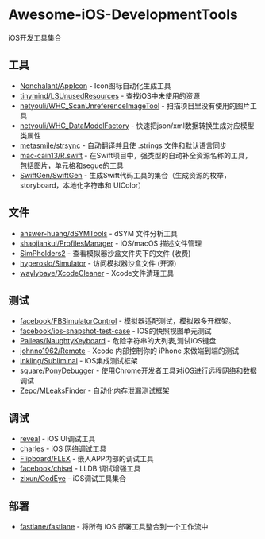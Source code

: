 # Awesome-iOS-DevelopmentTools
iOS开发工具集合

## 工具
* [Nonchalant/AppIcon](https://github.com/Nonchalant/AppIcon) - Icon图标自动化生成工具
* [tinymind/LSUnusedResources](https://github.com/tinymind/LSUnusedResources) - 查找iOS中未使用的资源
* [netyouli/WHC_ScanUnreferenceImageTool](https://github.com/netyouli/WHC_ScanUnreferenceImageTool) - 扫描项目里没有使用的图片工具
* [netyouli/WHC_DataModelFactory](https://github.com/netyouli/WHC_DataModelFactory) - 快速把json/xml数据转换生成对应模型类属性
* [metasmile/strsync](https://github.com/metasmile/strsync) - 自动翻译并且使 .strings 文件和默认语言同步
* [mac-cain13/R.swift](https://github.com/mac-cain13/R.swift) - 在Swift项目中，强类型的自动补全资源名称的工具，包括图片，单元格和segue的工具
* [SwiftGen/SwiftGen](https://github.com/SwiftGen/SwiftGen) - 生成Swift代码工具的集合（生成资源的枚举，storyboard，本地化字符串和 UIColor）

## 文件
* [answer-huang/dSYMTools](https://github.com/answer-huang/dSYMTools) - dSYM 文件分析工具
* [shaojiankui/ProfilesManager](https://github.com/shaojiankui/ProfilesManager) - iOS/macOS 描述文件管理
* [SimPholders2](https://simpholders.com/) - 查看模拟器沙盒文件夹下的文件 (收费)
* [hyperoslo/Simulator](https://github.com/hyperoslo/Simulator) - 访问模拟器沙盒文件 (开源)
* [waylybaye/XcodeCleaner](https://github.com/waylybaye/XcodeCleaner) - Xcode文件清理工具

## 测试
* [facebook/FBSimulatorControl](https://github.com/facebook/FBSimulatorControl) - 模拟器适配测试，模拟器多开框架。
* [facebook/ios-snapshot-test-case](https://github.com/facebook/ios-snapshot-test-case) - IOS的快照视图单元测试
* [Palleas/NaughtyKeyboard](https://github.com/Palleas/NaughtyKeyboard) - 危险字符串的大列表,测试iOS键盘
* [johnno1962/Remote](https://github.com/johnno1962/Remote) - Xcode 内部控制你的 iPhone 来做端到端的测试
* [inkling/Subliminal](https://github.com/inkling/Subliminal) - iOS集成测试框架
* [square/PonyDebugger](https://github.com/square/PonyDebugger) - 使用Chrome开发者工具对iOS进行远程网络和数据调试
* [Zepo/MLeaksFinder](https://github.com/Zepo/MLeaksFinder) - 自动化内存泄漏测试框架

## 调试
* [reveal](https://revealapp.com/) - iOS UI调试工具
* [charles](https://www.charlesproxy.com/) - iOS 网络调试工具
* [Flipboard/FLEX](https://github.com/Flipboard/FLEX) - 嵌入APP内部的调试工具
* [facebook/chisel](https://github.com/facebook/chisel) - LLDB 调试增强工具
* [zixun/GodEye](https://github.com/zixun/GodEye) - iOS调试工具集合

## 部署
* [fastlane/fastlane](https://github.com/fastlane/fastlane) - 将所有 iOS 部署工具整合到一个工作流中




